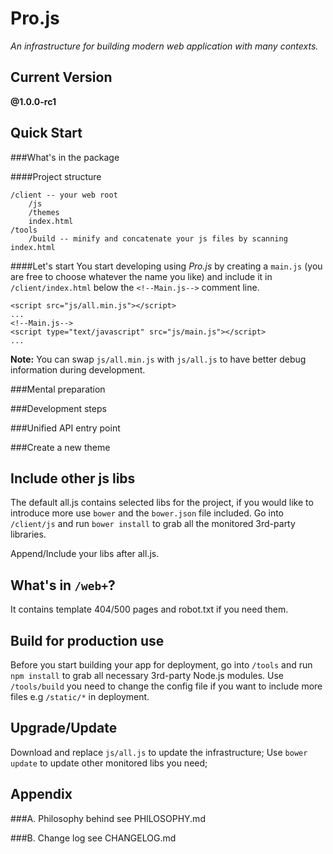 Pro.js
======
*An infrastructure for building modern web application with many contexts.*


Current Version
---------------
**@1.0.0-rc1**


Quick Start
-----------
###What's in the package

####Project structure
```
/client -- your web root
	/js
	/themes
	index.html
/tools
	/build -- minify and concatenate your js files by scanning index.html
```

####Let's start
You start developing using *Pro.js* by creating a `main.js` (you are free to choose whatever the name you like) 
and include it in `/client/index.html` below the `<!--Main.js-->` comment line.

```
<script src="js/all.min.js"></script>
...  
<!--Main.js-->
<script type="text/javascript" src="js/main.js"></script>
...
```
**Note:** You can swap `js/all.min.js` with `js/all.js` to have better debug information during development.

###Mental preparation

###Development steps

###Unified API entry point

###Create a new theme



Include other js libs
---------------------
The default all.js contains selected libs for the project, if you would like to introduce more use `bower` and the `bower.json` file included.
Go into `/client/js` and run `bower install` to grab all the monitored 3rd-party libraries.

Append/Include your libs after all.js.


What's in `/web+`?
-----------------
It contains template 404/500 pages and robot.txt if you need them.


Build for production use
------------------------
Before you start building your app for deployment, go into `/tools` and run `npm install` to grab all necessary 3rd-party Node.js modules.
Use `/tools/build` you need to change the config file if you want to include more files e.g `/static/*` in deployment.


Upgrade/Update
--------------
Download and replace `js/all.js` to update the infrastructure;
Use `bower update` to update other monitored libs you need;


Appendix
--------
###A. Philosophy behind
see PHILOSOPHY.md

###B. Change log
see CHANGELOG.md